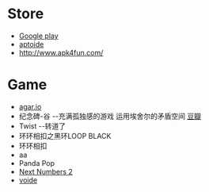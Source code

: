 
# Store 

* [Google play](https://play.google.com/store)
* [aptoide](http://www.aptoide.com/ )
* http://www.apk4fun.com/
 
# Game

* [agar.io](https://apkpure.com/agar-io/com.miniclip.agar.io)
* 纪念碑-谷 --充满孤独感的游戏 运用埃舍尔的矛盾空间 [豆瓣](http://www.douban.com/note/454027468/)
* Twist --转道了
*  环环相扣之黑环LOOP BLACK
 *  环环相扣
* aa
* Panda Pop
* [Next Numbers 2](http://www.appinn.com/next-numbers-2/)
 *  [voide](https://www.youtube.com/watch?v=gIVmt9qjx3M)

